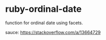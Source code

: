 # ruby-ordinal-date
function for ordinal date using facets. 

sauce: https://stackoverflow.com/a/13664729
